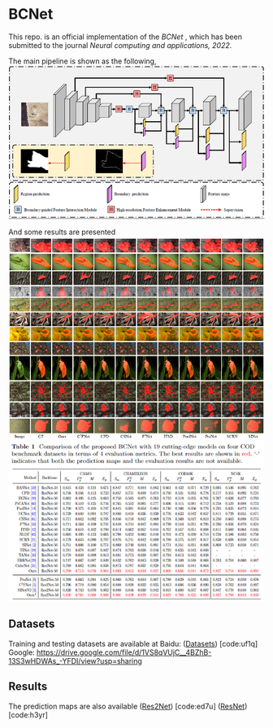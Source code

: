 # BCNet
This repo. is an official implementation of the *BCNet* , which has been submitted to the journal *Neural computing and applications, 2022*. 

The main pipeline is shown as the following, 
![BCNet](figures/network.png)

And some results are presented
![quantitative results](figures/results.png)
![qualitative results](figures/results2.png)

## Datasets
Training and testing datasets are available at 
Baidu: ([Datasets](https://pan.baidu.com/s/1QF7WhYc-7DG5152g52G-aQ)) [code:uf1q]
Google: https://drive.google.com/file/d/1VS8qVUjC__4BZhB-13S3wHDWAs_-YFDI/view?usp=sharing

## Results

The prediction maps are also available
([Res2Net](https://pan.baidu.com/s/1SWkpcIgJcwqv-O8CDP0eMw)) [code:ed7u]
([ResNet](https://pan.baidu.com/s/1pREE4szqBXtLFN2IBk0Wrw)) [code:h3yr]
